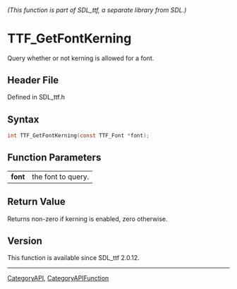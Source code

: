 ###### (This function is part of SDL_ttf, a separate library from SDL.)
# TTF_GetFontKerning

Query whether or not kerning is allowed for a font.

## Header File

Defined in SDL_ttf.h

## Syntax

```c
int TTF_GetFontKerning(const TTF_Font *font);

```

## Function Parameters

|              |                    |
| ------------ | ------------------ |
| **font**     | the font to query. |

## Return Value

Returns non-zero if kerning is enabled, zero otherwise.

## Version

This function is available since SDL_ttf 2.0.12.

----
[CategoryAPI](CategoryAPI), [CategoryAPIFunction](CategoryAPIFunction)


